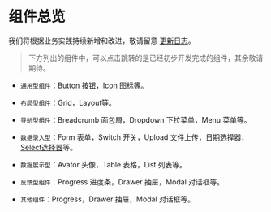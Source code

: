 # 组件总览

我们将根据业务实践持续新增和改进，敬请留意 [更新日志](../guide/changelog)。

> 下方列出的组件中，可以点击跳转的是已经初步开发完成的组件，其余敬请期待。

- `通用型组件`：[Button 按钮](./button/index.md)，[Icon 图标](./icon/index.md)等。

- `布局型组件`：Grid，Layout等。

- `导航型组件`：Breadcrumb 面包屑，Dropdown 下拉菜单，Menu 菜单等。

- `数据录入型`：Form 表单，Switch 开关，Upload 文件上传，日期选择器，[Select选择器](./select/index.md)等。

- `数据展示型`：Avator 头像，Table 表格，List 列表等。

- `反馈型组件`：Progress 进度条，Drawer 抽屉，Modal 对话框等。

- `其他组件`：Progress，Drawer 抽屉，Modal 对话框等。
